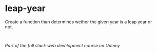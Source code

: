 # leap-year
Create a function than determines wether the given year is a leap year or not.

<br>

<i>Part of the full stack web development course on Udemy.</i>
